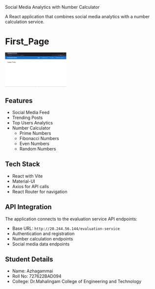 Social Media Analytics with Number Calculator

A React application that combines social media analytics with a number calculation service.

# First_Page

<img src="Feed.png" width=200px>

## Features

- Social Media Feed
- Trending Posts
- Top Users Analytics
- Number Calculator
  - Prime Numbers
  - Fibonacci Numbers
  - Even Numbers
  - Random Numbers

## Tech Stack

- React with Vite
- Material-UI
- Axios for API calls
- React Router for navigation

## API Integration

The application connects to the evaluation service API endpoints:
- Base URL: `http://20.244.56.144/evaluation-service`
- Authentication and registration
- Number calculation endpoints
- Social media data endpoints

## Student Details

- Name: Azhagammai
- Roll No: 727622BAD094
- College: Dr.Mahalingam College of Engineering and Technology 
